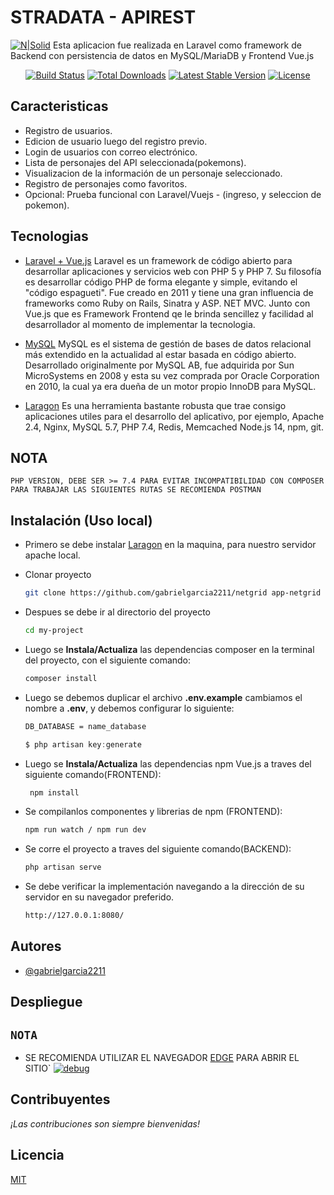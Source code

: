# STRADATA - APIREST

[![N|Solid](https://laravelvuespa.com/preview.png)](https://laravel.com)
Esta aplicacion fue realizada en Laravel como framework de Backend con persistencia de datos en MySQL/MariaDB y Frontend Vue.js

<p align="center">
<a href="https://travis-ci.org/laravel/framework"><img src="https://travis-ci.org/laravel/framework.svg" alt="Build Status"></a>
<a href="https://packagist.org/packages/laravel/framework"><img src="https://img.shields.io/packagist/dt/laravel/framework" alt="Total Downloads"></a>
<a href="https://packagist.org/packages/laravel/framework"><img src="https://img.shields.io/packagist/v/laravel/framework" alt="Latest Stable Version"></a>
<a href="https://packagist.org/packages/laravel/framework"><img src="https://img.shields.io/packagist/l/laravel/framework" alt="License"></a>
</p>



## Caracteristicas

- Registro de usuarios.
- Edicion de usuario luego del registro previo.
- Login de usuarios con correo electrónico.
- Lista de personajes del API seleccionada(pokemons).
- Visualizacion de la información de un personaje seleccionado.
- Registro de personajes como favoritos.
- Opcional: Prueba funcional con Laravel/Vuejs - (ingreso, y seleccion de pokemon).

## Tecnologias

* [Laravel + Vue.js](https://bluuweb.github.io/tutorial-laravel/vue/) Laravel es un framework de código abierto para desarrollar aplicaciones y servicios web con PHP 5 y PHP 7. Su filosofía es desarrollar código PHP de forma elegante y simple, evitando el "código espagueti". Fue creado en 2011 y tiene una gran influencia de frameworks como Ruby on Rails, Sinatra y ASP. NET MVC. Junto con Vue.js que es Framework Frontend qe le brinda sencillez y facilidad al desarrollador al momento de implementar la tecnologia.

* [MySQL](https://dev.mysql.com/downloads/mysql/) MySQL es el sistema de gestión de bases de datos relacional más extendido en la actualidad al estar basada en código abierto. Desarrollado originalmente por MySQL AB, fue adquirida por Sun MicroSystems en 2008 y esta su vez comprada por Oracle Corporation en 2010, la cual ya era dueña de un motor propio InnoDB para MySQL.

* [Laragon](https://laragon.org/download/index.html) Es una herramienta bastante robusta que trae consigo aplicaciones utiles para el desarrollo del aplicativo, por ejemplo, Apache 2.4, Nginx, MySQL 5.7, PHP 7.4, Redis, Memcached Node.js 14, npm, git.

## NOTA

`PHP VERSION, DEBE SER >= 7.4 PARA EVITAR INCOMPATIBILIDAD CON COMPOSER`
`PARA TRABAJAR LAS SIGUIENTES RUTAS SE RECOMIENDA POSTMAN`



## Instalación (Uso local)
- Primero se debe instalar [Laragon](https://laragon.org/download/index.html) en la maquina, para nuestro servidor apache local.

- Clonar proyecto
    ```bash
    git clone https://github.com/gabrielgarcia2211/netgrid app-netgrid
    ```

- Despues se debe ir al directorio del proyecto
    ```bash
    cd my-project
    ```

- Luego se **Instala/Actualiza** las dependencias composer en la terminal del proyecto, con el siguiente comando:
    ```sh
    composer install
    ```
    
- Luego se debemos duplicar el archivo **.env.example** cambiamos el nombre a **.env**, y debemos configurar lo siguiente:
    ```sh
    DB_DATABASE = name_database
    ```
    ```javascript
    $ php artisan key:generate
    ```

- Luego se **Instala/Actualiza** las dependencias npm Vue.js a traves del siguiente comando(FRONTEND):
   ```sh
    npm install
    ```
- Se compilanlos componentes y librerias de npm (FRONTEND):
    ```sh
    npm run watch / npm run dev
    ```
- Se corre el proyecto a traves del siguiente comando(BACKEND):
    ```sh
    php artisan serve
    ```
- Se debe verificar la implementación navegando a la dirección de su servidor en su navegador preferido.
    ```sh
    http://127.0.0.1:8080/
    ```
    
    
## Autores

- [@gabrielgarcia2211](https://github.com/gabrielgarcia2211)

## Despliegue
## `NOTA`
* SE RECOMIENDA UTILIZAR EL NAVEGADOR [EDGE](https://www.microsoft.com/es-es/edge?form=MA13FJ)  PARA ABRIR EL SITIO`
[![debug](https://img.icons8.com/color/0/heroku.png)](http://web-netgrid.herokuapp.com/)

## Contribuyentes
*¡Las contribuciones son siempre bienvenidas!*

## Licencia
[MIT](https://choosealicense.com/licenses/mit/)


